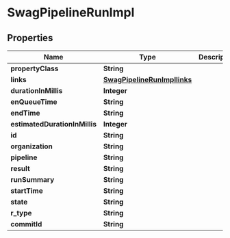 
# SwagPipelineRunImpl

## Properties
Name | Type | Description | Notes
------------ | ------------- | ------------- | -------------
**propertyClass** | **String** |  |  [optional]
**links** | [**SwagPipelineRunImpllinks**](SwagPipelineRunImpllinks.md) |  |  [optional]
**durationInMillis** | **Integer** |  |  [optional]
**enQueueTime** | **String** |  |  [optional]
**endTime** | **String** |  |  [optional]
**estimatedDurationInMillis** | **Integer** |  |  [optional]
**id** | **String** |  |  [optional]
**organization** | **String** |  |  [optional]
**pipeline** | **String** |  |  [optional]
**result** | **String** |  |  [optional]
**runSummary** | **String** |  |  [optional]
**startTime** | **String** |  |  [optional]
**state** | **String** |  |  [optional]
**r_type** | **String** |  |  [optional]
**commitId** | **String** |  |  [optional]



